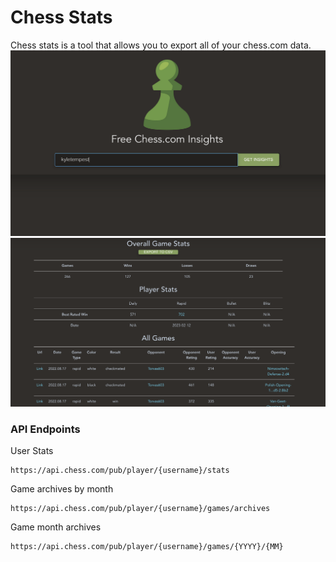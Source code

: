 # Chess Stats

Chess stats is a tool that allows you to export all of your chess.com data. 
![img](imgs/demo.png)
![img](imgs/demo2.png)

### API Endpoints

User Stats
```
https://api.chess.com/pub/player/{username}/stats
```

Game archives by month
```
https://api.chess.com/pub/player/{username}/games/archives
```

Game month archives
```
https://api.chess.com/pub/player/{username}/games/{YYYY}/{MM}
```

